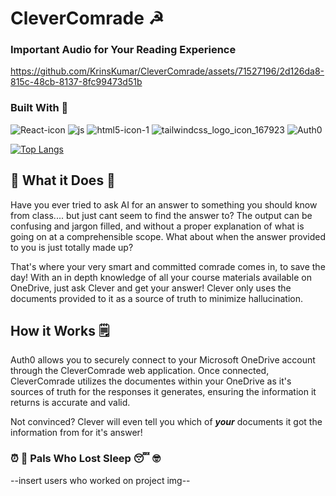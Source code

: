 # CleverComrade ☭
### Important Audio for Your Reading Experience
https://github.com/KrinsKumar/CleverComrade/assets/71527196/2d126da8-815c-48cb-8137-8fc99473d51b



###  Built With 🔨

![React-icon](https://github.com/KrinsKumar/CleverComrade/assets/71527196/60e500c5-6778-43ed-b1b4-76498687e1cb)
![js](https://github.com/KrinsKumar/CleverComrade/assets/71527196/4276d341-5f5d-4ab1-b23b-de1fe9590900)
![html5-icon-1](https://github.com/KrinsKumar/CleverComrade/assets/71527196/f528edc9-2523-4e8e-bed5-17e4898d97a9)
![tailwindcss_logo_icon_167923](https://github.com/KrinsKumar/CleverComrade/assets/71527196/3bc6a411-3397-4d6c-8856-8fc0739ababe)
![Auth0](https://github.com/KrinsKumar/CleverComrade/assets/71527196/d078c0cf-d121-4489-b421-d5df7c66a90c)

[![Top Langs](https://github-readme-stats.vercel.app/api/top-langs/?username=KrinsKumar&exclude_repo=Automated-POS,Kafka-SpringBoot,krins-portfolio,ChatBackend-Redis,Angular-Netflix,spring-security-JWT,stream-music,spring-firstProject,NoBrainer-AI_SaaS,React-LandingPage,Responsive-dashboard,Photography-Portfolio,rock.paper.scissors-Inventory,web322-blog-app,movies-API,OOP244-Closed,Aztech,OOP345-closed,sketch.io)](https://github.com/anuraghazra/github-readme-stats)


## 🧐 What it Does 🤔
Have you ever tried to ask AI for an answer to something you should know from class.... but just cant seem to find the answer to?  The output can be confusing and jargon filled, and without a proper explanation of what is going on at a comprehensible scope.  What about when the answer provided to you is just totally made up?

That's where your very smart and committed comrade comes in, to save the day!  With an in depth knowledge of all your course materials available on OneDrive, just ask Clever and get your answer!  Clever only uses the documents provided to it as a source of truth to minimize hallucination.

## How it Works 🗒️
Auth0 allows you to securely connect to your Microsoft OneDrive account through the CleverComrade web application.
Once connected, CleverComrade utilizes the documentes within your OneDrive as it's sources of truth for the responses it generates, ensuring the information it returns is accurate and valid.  

Not convinced? Clever will even tell you which of _**your**_ documents it got the information from for it's answer!




### ⏰ 🥱 Pals Who Lost Sleep 😴 🤓
--insert users who worked on project img--

